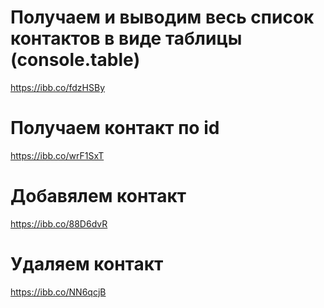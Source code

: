 # Получаем и выводим весь список контактов в виде таблицы (console.table)

https://ibb.co/fdzHSBy

# Получаем контакт по id

https://ibb.co/wrF1SxT

# Добавялем контакт

https://ibb.co/88D6dvR

# Удаляем контакт

https://ibb.co/NN6qcjB
